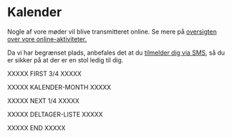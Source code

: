 # Kalender
Nogle af vore møder vil blive transmitteret online. Se mere på
[oversigten over vore online-aktiviteter.](/arrangementer/online.md)

Da vi har begrænset plads, anbefales det at du [tilmelder dig via SMS](https://www.alslug.dk/arrangementer/sms-tilmelding.md), så du er sikker på at der er en stol ledig til dig.

XXXXX FIRST 3/4 XXXXX

XXXXX KALENDER-MONTH XXXXX

XXXXX NEXT 1/4 XXXXX

XXXXX DELTAGER-LISTE XXXXX

XXXXX END XXXXX
